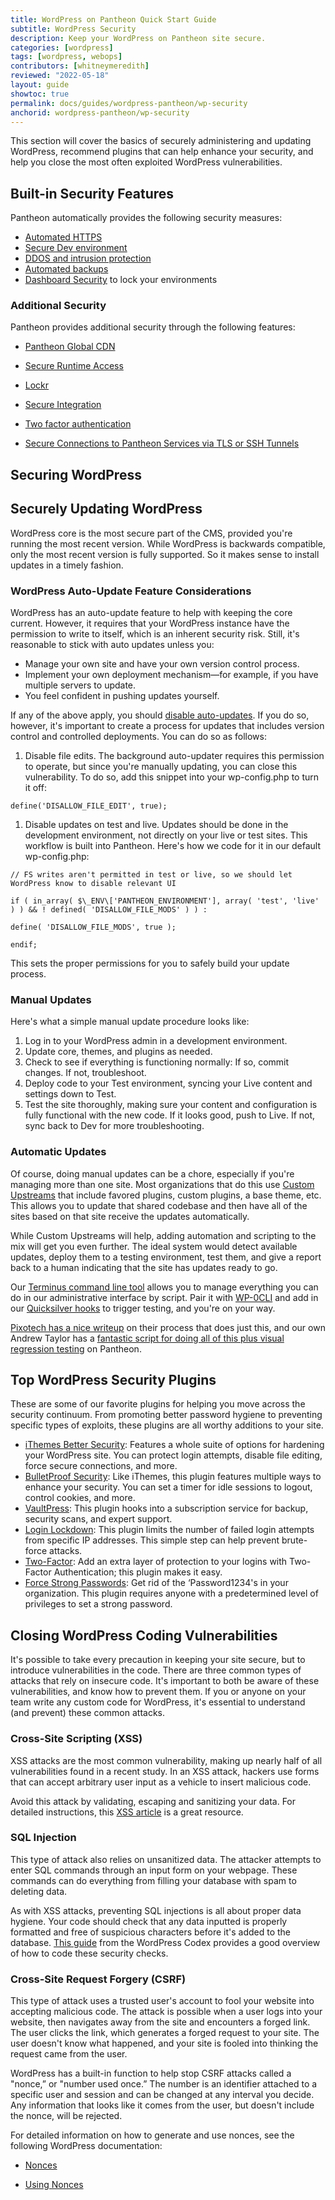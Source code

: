 ```yaml
---
title: WordPress on Pantheon Quick Start Guide
subtitle: WordPress Security
description: Keep your WordPress on Pantheon site secure.
categories: [wordpress]
tags: [wordpress, webops]
contributors: [whitneymeredith]
reviewed: "2022-05-18"
layout: guide
showtoc: true
permalink: docs/guides/wordpress-pantheon/wp-security
anchorid: wordpress-pantheon/wp-security
---
```


This section will cover the basics of securely administering and updating WordPress, recommend plugins that can help enhance your security, and help you close the most often exploited WordPress vulnerabilities.

## Built-in Security Features

Pantheon automatically provides the following security measures:

- [Automated HTTPS](/guides/global-cdn/https)
- [Secure Dev environment](/pantheon-workflow)
- [DDOS and intrusion protection](/guides/agcdn/agcdn-features#osi-layer-3-and-4-ddos-protection--mitigation)
- [Automated backups](/backups)
- [Dashboard Security](/guides/secure-development/security-tool) to lock your environments

### Additional Security

Pantheon provides additional security through the following features:

- [Pantheon Global CDN](/guides/global-cdn)

- [Secure Runtime Access](/guides/secure-development/secure-runtime-access)

- [Lockr](/guides/lockr)

- [Secure Integration](/guides/secure-development/secure-integration)

- [Two factor authentication](/guides/secure-development/two-factor-authentication)

- [Secure Connections to Pantheon Services via TLS or SSH Tunnels](/guides/secure-development/ssh-tunnels)

## Securing WordPress

<Partial file="wp-login-attacks.md" />

## Securely Updating WordPress

WordPress core is the most secure part of the CMS, provided you're running the most recent version. While WordPress is backwards compatible, only the most recent version is fully supported. So it makes sense to install updates in a timely fashion.

### WordPress Auto-Update Feature Considerations

WordPress has an auto-update feature to help with keeping the core current. However, it requires that your WordPress instance have the permission to write to itself, which is an inherent security risk. Still, it's reasonable to stick with auto updates unless you:

- Manage your own site and have your own version control process.
- Implement your own deployment mechanism—for example, if you have multiple servers to update.
- You feel confident in pushing updates yourself.

If any of the above apply, you should [disable auto-updates](https://make.wordpress.org/core/2013/10/25/the-definitive-guide-to-disabling-auto-updates-in-wordpress-3-7/). If you do so, however, it's important to create a process for updates that includes version control and controlled deployments.  You can do so as follows:

1. Disable file edits. The background auto-updater requires this permission to operate, but since you're manually updating, you can close this vulnerability. To do so, add this snippet into your wp-config.php to turn it off:

  ```php:title=wp-config.php
  define('DISALLOW_FILE_EDIT', true);
  ```

1. Disable updates on test and live. Updates should be done in the development environment, not directly on your live or test sites. This workflow is built into Pantheon. Here's how we code for it in our default wp-config.php:

  ```php:title=wp-config.php
  // FS writes aren't permitted in test or live, so we should let WordPress know to disable relevant UI

  if ( in_array( $\_ENV\['PANTHEON_ENVIRONMENT'], array( 'test', 'live' ) ) && ! defined( 'DISALLOW_FILE_MODS' ) ) :

  define( 'DISALLOW_FILE_MODS', true );

  endif;
  ```

This sets the proper permissions for you to safely build your update process.


### Manual Updates

Here's what a simple manual update procedure looks like:

1. Log in to your WordPress admin in a development environment.
2. Update core, themes, and plugins as needed.
3. Check to see if everything is functioning normally: If so, commit changes. If not, troubleshoot.
4. Deploy code to your Test environment, syncing your Live content and settings down to Test.
5. Test the site thoroughly, making sure your content and configuration is fully functional with the new code. If it looks good, push to Live. If not, sync back to Dev for more troubleshooting.


### Automatic Updates

Of course, doing manual updates can be a chore, especially if you're managing more than one site. Most organizations that do this use [Custom Upstreams](/guides/custom-upstream) that include favored plugins, custom plugins, a base theme, etc. This allows you to update that shared codebase and then have all of the sites based on that site receive the updates automatically. 

While Custom Upstreams will help, adding automation and scripting to the mix will get you even further. The ideal system would detect available updates, deploy them to a testing environment, test them, and give a report back to a human indicating that the site has updates ready to go. 

Our [Terminus command line tool]( /terminus/) allows you to manage everything you can do in our administrative interface by script. Pair it with [WP-0CLI](https://pantheon.io/docs/wp-cli/) and add in our [Quicksilver hooks](https://pantheon.io/docs/quicksilver/) to trigger testing, and you're on your way. 

[Pixotech has a nice writeup](http://www.pixotech.com/automating-pluginmodule-updates-on-pantheon/) on their process that does just this, and our own Andrew Taylor has a [fantastic script for doing all of this plus visual regression testing](https://pantheon.io/blog/automating-security-updates-scalewpio) on Pantheon.


## Top WordPress Security Plugins

These are some of our favorite plugins for helping you move across the security continuum. From promoting better password hygiene to preventing specific types of exploits, these plugins are all worthy additions to your site.

- [iThemes Better Security](https://wordpress.org/plugins/better-wp-security/): Features a whole suite of options for hardening your WordPress site. You can protect login attempts, disable file editing, force secure connections, and more.
- [BulletProof Security](https://wordpress.org/plugins/bulletproof-security/): Like iThemes, this plugin features multiple ways to enhance your security. You can set a timer for idle sessions to logout, control cookies, and more.
- [VaultPress](https://wordpress.org/plugins/vaultpress/): This plugin hooks into a subscription service for backup, security scans, and expert support.
- [Login Lockdown](https://wordpress.org/plugins/login-lockdown/): This plugin limits the number of failed login attempts from specific IP addresses. This simple step can help prevent brute-force attacks.
- [Two-Factor](https://wordpress.org/plugins/two-factor/): Add an extra layer of protection to your logins with Two-Factor Authentication; this plugin makes it easy.
- [Force Strong Passwords](https://wordpress.org/plugins/force-strong-passwords/): Get rid of the ‘Password1234's in your organization. This plugin requires anyone with a predetermined level of privileges to set a strong password.


## Closing WordPress Coding Vulnerabilities

It's possible to take every precaution in keeping your site secure, but to introduce vulnerabilities in the code. There are three common types of attacks that rely on insecure code. It's important to both be aware of these vulnerabilities, and know how to prevent them. If you or anyone on your team write any custom code for WordPress, it's essential to understand (and prevent) these common attacks.

### Cross-Site Scripting (XSS)

XSS attacks are the most common vulnerability, making up nearly half of all vulnerabilities found in a recent study. In an XSS attack, hackers use forms that can accept arbitrary user input as a vehicle to insert malicious code.  
    
Avoid this attack by validating, escaping and sanitizing your data. For detailed instructions, this [XSS article](https://www.wordfence.com/learn/how-to-prevent-cross-site-scripting-attacks/) is a great resource.

### SQL Injection

This type of attack also relies on unsanitized data. The attacker attempts to enter SQL commands through an input form on your webpage. These commands can do everything from filling your database with spam to deleting data.

As with XSS attacks, preventing SQL injections is all about proper data hygiene. Your code should check that any data inputted is properly formatted and free of suspicious characters before it's added to the database. [This guide](https://codex.wordpress.org/Validating_Sanitizing_and_Escaping_User_Data) from the WordPress Codex provides a good overview of how to code these security checks.

### Cross-Site Request Forgery (CSRF)

This type of attack uses a trusted user's account to fool your website into accepting malicious code. The attack is possible when a user logs into your website, then navigates away from the site and encounters a forged link. The user clicks the link, which generates a forged request to your site. The user doesn't know what happened, and your site is fooled into thinking the request came from the user.  

WordPress has a built-in function to help stop CSRF attacks called a "nonce,” or "number used once.” The number is an identifier attached to a specific user and session and can be changed at any interval you decide. Any information that looks like it comes from the user, but doesn't include the nonce, will be rejected.  
    
For detailed information on how to generate and use nonces, see the following WordPress documentation:

* [Nonces](https://developer.wordpress.org/plugins/security/nonces/)

* [Using Nonces](https://developer.wordpress.org/themes/theme-security/using-nonces/)
